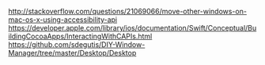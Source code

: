 http://stackoverflow.com/questions/21069066/move-other-windows-on-mac-os-x-using-accessibility-api
https://developer.apple.com/library/ios/documentation/Swift/Conceptual/BuildingCocoaApps/InteractingWithCAPIs.html
https://github.com/sdegutis/DIY-Window-Manager/tree/master/Desktop/Desktop
